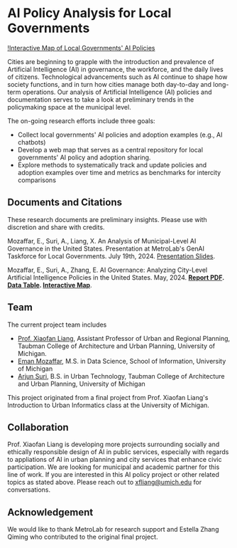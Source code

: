 # AI Policy Analysis for Local Governments 

[!Interactive Map of Local Governments' AI Policies](map.png)

Cities are beginning to grapple with the introduction and prevalence of Artificial Intelligence (AI)
in governance, the workforce, and the daily lives of citizens. Technological advancements such
as AI continue to shape how society functions, and in turn how cities manage both day-to-day
and long-term operations. Our analysis of Artificial Intelligence (AI) policies and documentation
serves to take a look at preliminary trends in the policymaking space at the municipal level. 

The on-going research efforts include three goals: 

* Collect local governments' AI policies and adoption examples (e.g., AI chatbots) 
* Develop a web map that serves as a central repository for local governments' AI policy and adoption sharing. 
* Explore methods to systematically track and update policies and adoption examples over time and metrics as benchmarks for intercity comparisons   

## Documents and Citations 

These research documents are preliminary insights. Please use with discretion and share with credits. 

Mozaffar, E., Suri, A., Liang, X. An Analysis of Municipal-Level AI Governance in the United States. Presentation at MetroLab's GenAI Taskforce for Local Governments. July 19th, 2024. [Presentation Slides](https://docs.google.com/presentation/d/1R9dAR822GjMtB4PkBa2BTBsEoSOaZF32eocDymfIlJI/edit?usp=sharing). 

Mozaffar, E., Suri, A., Zhang, E. AI Governance: Analyzing City-Level Artificial Intelligence Policies in the United States. May, 2024. **[Report PDF](). [Data Table](https://docs.google.com/spreadsheets/d/1ws11lKcjLwduc4POXvYId5n0Zabt0jq0/edit?gid=906111947#gid=906111947). [Interactive Map](https://rpubs.com/estellaz/AIPoliciesUS)**. 

## Team 

The current project team includes 

* [Prof. Xiaofan Liang](https://xiaofanliang.com/), Assistant Professor of Urban and Regional Planning, Taubman College of Architecture and Urban Planning, University of Michigan.
* [Eman Mozaffar](https://www.linkedin.com/in/emanmozaffar/), M.S. in Data Science, School of Information, University of Michigan
* [Arjun Suri](https://www.linkedin.com/in/arjuns1/), B.S. in Urban Technology, Taubman College of Architecture and Urban Planning, University of Michigan

This project originated from a final project from Prof. Xiaofan Liang's Introduction to Urban Informatics class at the University of Michigan. 

## Collaboration 

Prof. Xiaofan Liang is developing more projects surrounding socially and ethically responsible design of AI in public services, especially with regards to appliations of AI in urban planning and city services that enhance civic participation. We are looking for municipal and academic partner for this line of work. If you are interested in this AI policy project or other related topics as stated above. Please reach out to xfliang@umich.edu for conversations. 

## Acknowledgement 

We would like to thank MetroLab for research support and Estella Zhang Qiming who contributed to the original final project. 

